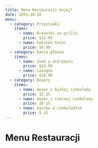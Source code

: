 ```yaml
---
title: Menu Restauracji mojej!
date: 2023-10-28
menu:
  - category: Przystawki
    items:
      - name: Krewetki na grillu
        price: $12.99
      - name: Sałatka Cezar
        price: $9.99
  - category: Dania główne
    items:
      - name: Stek z antrykotu
        price: $24.99
      - name: Lasagne
        price: $16.99
  - category: Desery
    items:
      - name: deser z białej czekolady
        price: 15 zł
      - name: deser z czarnej czekolady
        price: 10 zł
      - name: kaczka w czekoladzie
        price: 5 zł
---
```

# Menu Restauracji